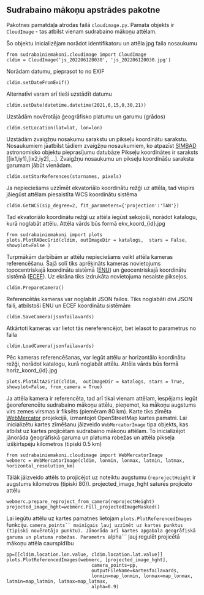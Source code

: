 ## Sudrabaino mākoņu apstrādes pakotne  

Pakotnes pamatdaļa atrodas failā ```cloudimage.py```. Pamata objekts ir ```CloudImage``` - tas atbilst vienam sudrabaino mākoņu attēlam.

Šo objektu inicializējam norādot identifikatoru un attēla jpg faila nosaukumu
```
from sudrabainiemakoni.cloudimage import CloudImage
cldim = CloudImage('js_202206120030', 'js_202206120030.jpg')
```
Norādam datumu, pieprasot to no EXIF
```
cldim.setDateFromExif()
```
Alternatīvi varam arī tieši uzstādīt datumu
```
cldim.setDate(datetime.datetime(2021,6,15,0,30,21))
```
Uzstādām novērotāja ģeogrāfisko platumu un garumu (grādos)
```
cldim.setLocation(lat=lat, lon=lon)
```
Uzstādām zvaigžņu nosakumu sarakstu un pikseļu koordinātu sarakstu. Nosaukumiem jāatbilst tādiem zvaigžņu nosaukumiem, ko atpazīst [SIMBAD](http://cds.u-strasbg.fr/cgi-bin/Sesame) astronomisko objektu pieprasījumu datubāze Pikseļu koordinātes ir saraksts [[ix1,iy1],[ix2,iy2],...]. Zvaigžņu nosaukumu un pikseļu koordināšu saraksta garumam jābūt vienādam.
```
cldim.setStarReferences(starnames, pixels)
```
Ja nepieciešams uzzīmēt ekvatoriālo koordinātu režģi uz attēla, tad vispirs jāiegūst attēlam piesaistīta WCS koordinātu sistēma
```
cldim.GetWCS(sip_degree=2, fit_parameters={'projection':'TAN'})
```
Tad ekvatoriālo koordinātu režģi uz attēla iegūst sekojoši, norādot katalogu, kurā noglabāt attēlu. Attēla vārds būs formā ekv_koord_{id}.jpg
```
from sudrabainiemakoni import plots
plots.PlotRADecGrid(cldim, outImageDir = katalogs,  stars = False, showplot=False )
```
Turpmākām darbībām ar attēlu nepieciešams veikt attēla kameras referencēšanu. Šajā solī tiks aprēķināts kameras novietojums topocentriskajā koordinātu sistēmā ([ENU](https://en.wikipedia.org/wiki/Local_tangent_plane_coordinates)) un ģeocentriskajā koordinātu sistēmā ([ECEF](https://en.wikipedia.org/wiki/Earth-centered,_Earth-fixed_coordinate_system)). Uz ekrāna tiks izdrukāta novietojuma nesaiste pikseļos.
```
cldim.PrepareCamera()
```
Referencētās kameras var noglabāt JSON failos. Tiks noglabāti divi JSON faili, atbilstoši ENU un ECEF koordinātu sistēmām
```
cldim.SaveCamera(jsonfailavards)
```
Atkārtoti kameras var lietot tās nereferencējot, bet ielasot to parametrus no faila
```
cldim.LoadCamera(jsonfailavards)
```

Pēc kameras referencēšanas, var iegūt attēlu ar horizontālo koordinātu režģi, norādot katalogu, kurā noglabāt attēlu. Attēla vārds būs formā horiz_koord_{id}.jpg
```
plots.PlotAltAzGrid(cldim,  outImageDir = katalogs, stars = True, showplot=False, from_camera = True)
```
Ja attēla kamera ir referencēta, tad arī tikai vienam attēlam, iespējams iegūt ģeoreferencētu sudrabaino mākoņu attēlu, pieņemot, ka mākoņu augstums virs zemes virsmas ir fiksēts (piemēram 80 km). Karte tiks zīmēta [WebMercator](https://en.wikipedia.org/wiki/Web_Mercator_projection) projekcijā, izmantojot OpenStreetMap kartes pamatni. Lai inicializētu kartes zīmēšanu jāizveido ```WebMercatorImage``` tipa objekts, kas atbilst uz kartes projicētam sudrabaino mākoņu attēlam. To inicializējot jānorāda ģeogrāfiskā garuma un platuma robežas un attēla pikseļa izšķirtspēju kilometros (tipiski 0.5 km)
```
from sudrabainiemakoni.cloudimage import WebMercatorImage
webmerc = WebMercatorImage(cldim, lonmin, lonmax, latmin, latmax, horizontal_resolution_km)
```
Tālāk jāizveido attēls to projicējot uz noteiktu augstumu (```reprojectHeight``` ir augstums kilometros (tipiski 80)). projected_image_hght saturēs projicēto attēlu
```
webmerc.prepare_reproject_from_camera(reprojectHeight)
projected_image_hght=webmerc.Fill_projectedImageMasked()
```
Lai iegūtu attēlu uz kartes pamatnes lietojam ```plots.PlotReferencedImages``` funkciju. ```camera_points`` mainīgais ļauj uzzīmēt uz kartes punktus (tipiski novērotāja punktu). Jānorāda arī kartes apgabala ģeogrāfiskā garuma un platuma robežas. Parametrs ```alpha``` ļauj regulēt projicētā mākoņu attēla caurspīdību
```
pp=[[cldim.location.lon.value, cldim.location.lat.value]]
plots.PlotReferencedImages(webmerc, [projected_image_hght],
                               camera_points=pp,
                               outputFileName=kartesfailavards,
                               lonmin=map_lonmin, lonmax=map_lonmax, latmin=map_latmin, latmax=map_latmax,
                               alpha=0.9)
```

